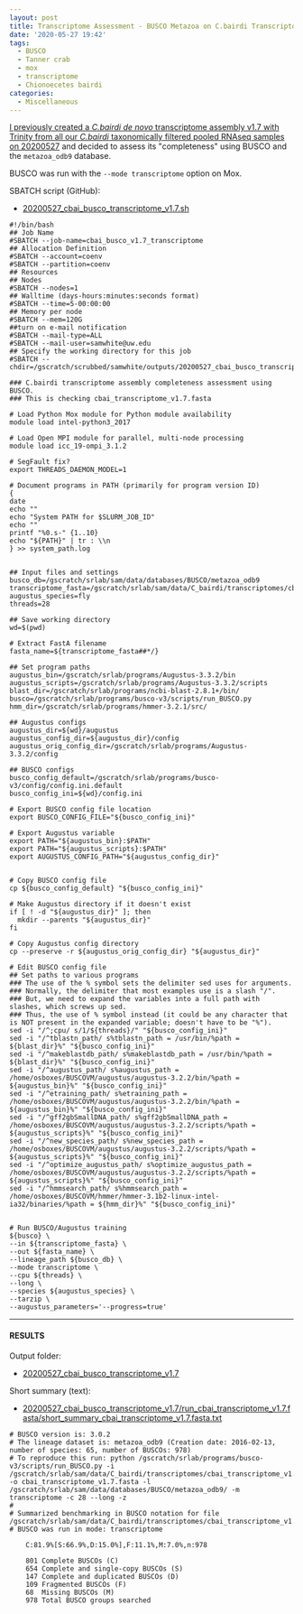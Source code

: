 ```yaml
---
layout: post
title: Transcriptome Assessment - BUSCO Metazoa on C.bairdi Transcriptome v1.7
date: '2020-05-27 19:42'
tags:
  - BUSCO
  - Tanner crab
  - mox
  - transcriptome
  - Chionoecetes bairdi
categories:
  - Miscellaneous
---
```

[I previously created a _C.bairdi_ _de novo_ transcriptome assembly v1.7 with Trinity from all our _C.bairdi_ taxonomically filtered pooled RNAseq samples on 20200527](https://robertslab.github.io/sams-notebook/2020/05/18/Transcriptome-Assembly---C.bairdi-All-Pooled-Arthropoda-only-RNAseq-Data-with-Trinity-on-Mox.html) and decided to assess its "completeness" using BUSCO and the `metazoa_odb9` database.

BUSCO was run with the `--mode transcriptome` option on Mox.

SBATCH script (GitHub):

- [20200527_cbai_busco_transcriptome_v1.7.sh](https://github.com/RobertsLab/sams-notebook/blob/master/sbatch_scripts/20200527_cbai_busco_transcriptome_v1.7.sh)

```shell
#!/bin/bash
## Job Name
#SBATCH --job-name=cbai_busco_v1.7_transcriptome
## Allocation Definition
#SBATCH --account=coenv
#SBATCH --partition=coenv
## Resources
## Nodes
#SBATCH --nodes=1
## Walltime (days-hours:minutes:seconds format)
#SBATCH --time=5-00:00:00
## Memory per node
#SBATCH --mem=120G
##turn on e-mail notification
#SBATCH --mail-type=ALL
#SBATCH --mail-user=samwhite@uw.edu
## Specify the working directory for this job
#SBATCH --chdir=/gscratch/scrubbed/samwhite/outputs/20200527_cbai_busco_transcriptome_v1.7

### C.bairdi transcriptome assembly completeness assessment using BUSCO.
### This is checking cbai_transcriptome_v1.7.fasta

# Load Python Mox module for Python module availability
module load intel-python3_2017

# Load Open MPI module for parallel, multi-node processing
module load icc_19-ompi_3.1.2

# SegFault fix?
export THREADS_DAEMON_MODEL=1

# Document programs in PATH (primarily for program version ID)
{
date
echo ""
echo "System PATH for $SLURM_JOB_ID"
echo ""
printf "%0.s-" {1..10}
echo "${PATH}" | tr : \\n
} >> system_path.log


## Input files and settings
busco_db=/gscratch/srlab/sam/data/databases/BUSCO/metazoa_odb9
transcriptome_fasta=/gscratch/srlab/sam/data/C_bairdi/transcriptomes/cbai_transcriptome_v1.7.fasta
augustus_species=fly
threads=28

## Save working directory
wd=$(pwd)

# Extract FastA filename
fasta_name=${transcriptome_fasta##*/}

## Set program paths
augustus_bin=/gscratch/srlab/programs/Augustus-3.3.2/bin
augustus_scripts=/gscratch/srlab/programs/Augustus-3.3.2/scripts
blast_dir=/gscratch/srlab/programs/ncbi-blast-2.8.1+/bin/
busco=/gscratch/srlab/programs/busco-v3/scripts/run_BUSCO.py
hmm_dir=/gscratch/srlab/programs/hmmer-3.2.1/src/

## Augustus configs
augustus_dir=${wd}/augustus
augustus_config_dir=${augustus_dir}/config
augustus_orig_config_dir=/gscratch/srlab/programs/Augustus-3.3.2/config

## BUSCO configs
busco_config_default=/gscratch/srlab/programs/busco-v3/config/config.ini.default
busco_config_ini=${wd}/config.ini

# Export BUSCO config file location
export BUSCO_CONFIG_FILE="${busco_config_ini}"

# Export Augustus variable
export PATH="${augustus_bin}:$PATH"
export PATH="${augustus_scripts}:$PATH"
export AUGUSTUS_CONFIG_PATH="${augustus_config_dir}"


# Copy BUSCO config file
cp ${busco_config_default} "${busco_config_ini}"

# Make Augustus directory if it doesn't exist
if [ ! -d "${augustus_dir}" ]; then
  mkdir --parents "${augustus_dir}"
fi

# Copy Augustus config directory
cp --preserve -r ${augustus_orig_config_dir} "${augustus_dir}"

# Edit BUSCO config file
## Set paths to various programs
### The use of the % symbol sets the delimiter sed uses for arguments.
### Normally, the delimiter that most examples use is a slash "/".
### But, we need to expand the variables into a full path with slashes, which screws up sed.
### Thus, the use of % symbol instead (it could be any character that is NOT present in the expanded variable; doesn't have to be "%").
sed -i "/^;cpu/ s/1/${threads}/" "${busco_config_ini}"
sed -i "/^tblastn_path/ s%tblastn_path = /usr/bin/%path = ${blast_dir}%" "${busco_config_ini}"
sed -i "/^makeblastdb_path/ s%makeblastdb_path = /usr/bin/%path = ${blast_dir}%" "${busco_config_ini}"
sed -i "/^augustus_path/ s%augustus_path = /home/osboxes/BUSCOVM/augustus/augustus-3.2.2/bin/%path = ${augustus_bin}%" "${busco_config_ini}"
sed -i "/^etraining_path/ s%etraining_path = /home/osboxes/BUSCOVM/augustus/augustus-3.2.2/bin/%path = ${augustus_bin}%" "${busco_config_ini}"
sed -i "/^gff2gbSmallDNA_path/ s%gff2gbSmallDNA_path = /home/osboxes/BUSCOVM/augustus/augustus-3.2.2/scripts/%path = ${augustus_scripts}%" "${busco_config_ini}"
sed -i "/^new_species_path/ s%new_species_path = /home/osboxes/BUSCOVM/augustus/augustus-3.2.2/scripts/%path = ${augustus_scripts}%" "${busco_config_ini}"
sed -i "/^optimize_augustus_path/ s%optimize_augustus_path = /home/osboxes/BUSCOVM/augustus/augustus-3.2.2/scripts/%path = ${augustus_scripts}%" "${busco_config_ini}"
sed -i "/^hmmsearch_path/ s%hmmsearch_path = /home/osboxes/BUSCOVM/hmmer/hmmer-3.1b2-linux-intel-ia32/binaries/%path = ${hmm_dir}%" "${busco_config_ini}"


# Run BUSCO/Augustus training
${busco} \
--in ${transcriptome_fasta} \
--out ${fasta_name} \
--lineage_path ${busco_db} \
--mode transcriptome \
--cpu ${threads} \
--long \
--species ${augustus_species} \
--tarzip \
--augustus_parameters='--progress=true'
```

---

#### RESULTS

Output folder:

- [20200527_cbai_busco_transcriptome_v1.7](https://gannet.fish.washington.edu/Atumefaciens/20200527_cbai_busco_transcriptome_v1.7/)


Short summary (text):

- [20200527_cbai_busco_transcriptome_v1.7/run_cbai_transcriptome_v1.7.fasta/short_summary_cbai_transcriptome_v1.7.fasta.txt](https://gannet.fish.washington.edu/Atumefaciens/20200527_cbai_busco_transcriptome_v1.7/run_cbai_transcriptome_v1.7.fasta/short_summary_cbai_transcriptome_v1.7.fasta.txt)


```
# BUSCO version is: 3.0.2
# The lineage dataset is: metazoa_odb9 (Creation date: 2016-02-13, number of species: 65, number of BUSCOs: 978)
# To reproduce this run: python /gscratch/srlab/programs/busco-v3/scripts/run_BUSCO.py -i /gscratch/srlab/sam/data/C_bairdi/transcriptomes/cbai_transcriptome_v1.7.fasta -o cbai_transcriptome_v1.7.fasta -l /gscratch/srlab/sam/data/databases/BUSCO/metazoa_odb9/ -m transcriptome -c 28 --long -z
#
# Summarized benchmarking in BUSCO notation for file /gscratch/srlab/sam/data/C_bairdi/transcriptomes/cbai_transcriptome_v1.7.fasta
# BUSCO was run in mode: transcriptome

	C:81.9%[S:66.9%,D:15.0%],F:11.1%,M:7.0%,n:978

	801	Complete BUSCOs (C)
	654	Complete and single-copy BUSCOs (S)
	147	Complete and duplicated BUSCOs (D)
	109	Fragmented BUSCOs (F)
	68	Missing BUSCOs (M)
	978	Total BUSCO groups searched
  ```

